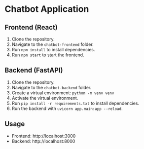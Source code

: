 # Chatbot Application

## Frontend (React)
1. Clone the repository.
2. Navigate to the `chatbot-frontend` folder.
3. Run `npm install` to install dependencies.
4. Run `npm start` to start the frontend.

## Backend (FastAPI)
1. Clone the repository.
2. Navigate to the `chatbot-backend` folder.
3. Create a virtual environment: `python -m venv venv`
4. Activate the virtual environment.
5. Run `pip install -r requirements.txt` to install dependencies.
6. Run the backend with `uvicorn app.main:app --reload`.

## Usage
- Frontend: http://localhost:3000
- Backend: http://localhost:8000

